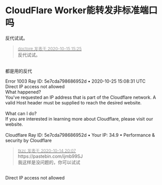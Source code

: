 # CloudFlare Worker能转发非标准端口吗


反代试试。

<div class="quote"><blockquote><font size="2"><a href="https://www.hostloc.com/forum.php?mod=redirect&amp;goto=findpost&amp;pid=9304680&amp;ptid=753719" target="_blank"><font color="#999999">doctore 发表于 2020-10-15 15:25</font></a></font><br />
反代试试。</blockquote></div><br />
都是用的反代<img id="aimg_ybbvD" onclick="zoom(this, this.src, 0, 0, 0)" class="zoom" src="https://cdn.jsdelivr.net/gh/hishis/forum-master/public/images/patch.gif" onmouseover="img_onmouseoverfunc(this)" onload="thumbImg(this)" border="0" alt="" />

Error 1003 Ray ID: 5e7cda798686952d • 2020-10-25 15:08:31 UTC<br />
Direct IP access not allowed<br />
What happened?<br />
You've requested an IP address that is part of the Cloudflare network. A valid Host header must be supplied to reach the desired website.<br />
<br />
What can I do?<br />
If you are interested in learning more about Cloudflare, please visit our website.<br />
<br />
Cloudflare Ray ID: 5e7cda798686952d • Your IP: 34.9 • Performance &amp; security by Cloudflare<img id="aimg_RG626" onclick="zoom(this, this.src, 0, 0, 0)" class="zoom" src="https://cdn.jsdelivr.net/gh/hishis/forum-master/public/images/patch.gif" onmouseover="img_onmouseoverfunc(this)" onload="thumbImg(this)" border="0" alt="" />

<div class="quote"><blockquote><font size="2"><a href="https://www.hostloc.com/forum.php?mod=redirect&amp;goto=findpost&amp;pid=9301120&amp;ptid=753719" target="_blank"><font color="#999999">tkzc 发表于 2020-10-14 20:07</font></a></font><br />
https://pastebin.com/ijmb99SJ<br />
我这样是没问题的，你可以试试</blockquote></div><br />
Direct IP access not allowed
